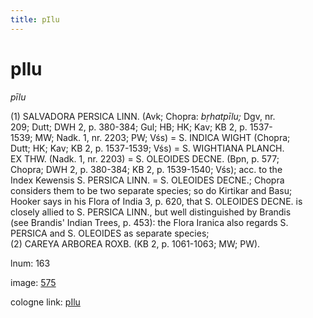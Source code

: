 ```yaml
---
title: pIlu
---
```


# pIlu

<i>pīlu</i>  <div n="P" />(1) <bot>SALVADORA PERSICA LINN.</bot> (Avk; Chopra: <i>bṛhatpīlu;</i> Dgv, nr. <div n="lb" />209; Dutt; DWH 2, p. 380-384; Gul; HB; HK; Kav; KB 2, p. 1537- <div n="lb" />1539; MW; Nadk. 1, nr. 2203; PW; Vśs) = <bot>S. INDICA WIGHT</bot> (Chopra; <div n="lb" />Dutt; HK; Kav; KB 2, p. 1537-1539; Vśs) = <bot>S. WIGHTIANA PLANCH. <div n="lb" />EX THW.</bot> (Nadk. 1, nr. 2203) = <bot>S. OLEOIDES DECNE.</bot> (Bpn, p. 577; <div n="lb" />Chopra; DWH 2, p. 380-384; KB 2, p. 1539-1540; Vśs); acc. to the <div n="lb" />Index Kewensis <bot>S. PERSICA LINN.</bot> = <bot>S. OLEOIDES DECNE.</bot>; Chopra <div n="lb" />considers them to be two separate species; so do Kirtikar and Basu; <div n="lb" />Hooker says in his Flora of India 3, p. 620, that <bot>S. OLEOIDES DECNE.</bot> is <div n="lb" />closely allied to <bot>S. PERSICA LINN.</bot>, but well distinguished by Brandis <div n="lb" />(see Brandis' Indian Trees, p. 453): the Flora Iranica also regards <bot>S. <div n="lb" />PERSICA</bot> and <bot>S. OLEOIDES</bot> as separate species; <div n="P" />(2) <bot>CAREYA ARBOREA ROXB.</bot> (KB 2, p. 1061-1063; MW; PW).

lnum: 163

image: [575](https://www.sanskrit-lexicon.uni-koeln.de/scans/csl-apidev/servepdf.php?dict=snp&page=575)

cologne link: [pIlu](https://sanskrit-lexicon.uni-koeln.de/scans/csl-apidev/getword.php?dict=snp&key=pIlu)


